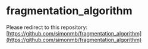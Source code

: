 # fragmentation_algorithm
Please redirect to this repository: [https://github.com/simonmb/fragmentation_algorithm](https://github.com/simonmb/fragmentation_algorithm)

